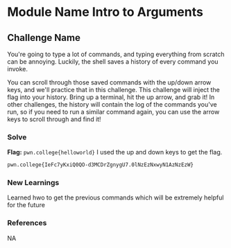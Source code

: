 # Module Name Intro to Arguments

## Challenge Name
You're going to type a lot of commands, and typing everything from scratch can be annoying. Luckily, the shell saves a history of every command you invoke.

You can scroll through those saved commands with the up/down arrow keys, and we'll practice that in this challenge. This challenge will inject the flag into your history. Bring up a terminal, hit the up arrow, and grab it! In other challenges, the history will contain the log of the commands you've run, so if you need to run a similar command again, you can use the arrow keys to scroll through and find it!
### Solve
**Flag:** `pwn.college{helloworld}`
I used the up and down keys to get the flag.
```bash
pwn.college{IeFc7yKxiQ0QO-d3MCDrZgnygU7.0lNzEzNxwyN1AzNzEzW}
```

### New Learnings
Learned hwo to get the previous commands which will be extremely helpful for the future
### References 
NA